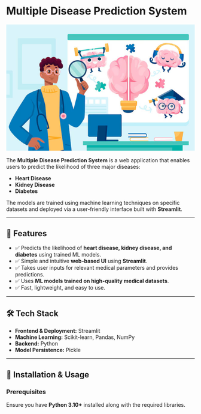 # Multiple Disease Prediction System

![MDPS](images/MDPSImage.jpg)

The **Multiple Disease Prediction System** is a web application that enables users to predict the likelihood of three major diseases:
- **Heart Disease**
- **Kidney Disease**
- **Diabetes**

The models are trained using machine learning techniques on specific datasets and deployed via a user-friendly interface built with **Streamlit**.

---

## 📌 Features
- ✅ Predicts the likelihood of **heart disease, kidney disease, and diabetes** using trained ML models.  
- ✅ Simple and intuitive **web-based UI** using **Streamlit**.  
- ✅ Takes user inputs for relevant medical parameters and provides predictions.  
- ✅ Uses **ML models trained on high-quality medical datasets**.  
- ✅ Fast, lightweight, and easy to use.  

---

## 🛠 Tech Stack
- **Frontend & Deployment:** Streamlit
- **Machine Learning:** Scikit-learn, Pandas, NumPy
- **Backend:** Python
- **Model Persistence:** Pickle

---

## 🔧 Installation & Usage
### Prerequisites
Ensure you have **Python 3.10+** installed along with the required libraries.
